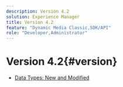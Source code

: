 ```yaml
---
description: Version 4.2
solution: Experience Manager
title: Version 4.2
feature: "Dynamic Media Classic,SDK/API"
role: "Developer,Administrator"
---
```


# Version 4.2{#version}

* [Data Types: New and Modified](r-4-2-types.md)
